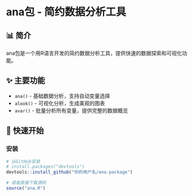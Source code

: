 # ana包 - 简约数据分析工具

## 📊 简介
ana包是一个用R语言开发的简约数据分析工具，提供快速的数据探索和可视化功能。

## ✨ 主要功能
- `ana()` - 基础数据分析，支持自动变量选择
- `alook()` - 可视化分析，生成美观的图表
- `avar()` - 批量分析所有变量，提供完整的数据概览

## 🚀 快速开始

### 安装
```r
# 从GitHub安装
# install.packages("devtools")
devtools::install_github("你的用户名/ana-package")

# 或者直接下载源码
source("ana.R")